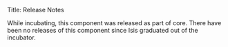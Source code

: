 Title: Release Notes

<!--
- [isis-xxx-yyy-1.0.0](isis-xxx-yyy-1.0.0.html)
-->

While incubating, this component was released as part of core.  There have been no releases of this component since Isis graduated out of the incubator.


